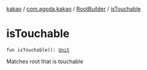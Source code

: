 [kakao](../../index.md) / [com.agoda.kakao](../index.md) / [RootBuilder](index.md) / [isTouchable](./is-touchable.md)

# isTouchable

`fun isTouchable(): `[`Unit`](https://kotlinlang.org/api/latest/jvm/stdlib/kotlin/-unit/index.html)

Matches root that is touchable

